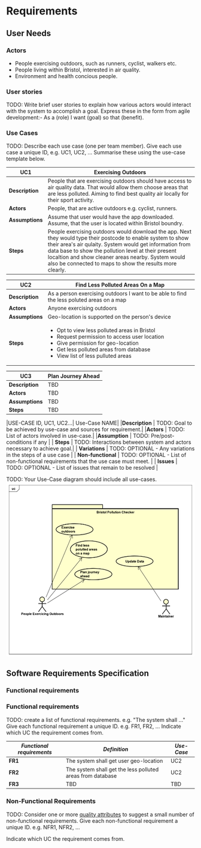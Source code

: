 # Requirements

## User Needs

### Actors
- People exercising outdoors, such as runners, cyclist, walkers etc. 
- People living within Bristol, interested in air quality.
- Environment and health concious people.

### User stories
TODO: Write brief user stories to explain how various actors would interact with the system to accomplish a goal.
    Express these in the form from agile development:- As a (role) I want (goal) so that (benefit). 

### Use Cases
TODO: Describe each use case (one per team member).
    Give each use case a unique ID, e.g. UC1, UC2, ...
    Summarise these using the use-case template below.

| UC1        | Exercising Outdoors | 
| -------------------------------------- | ------------------- |
| **Description** | People that are exercising outdoors should have access to air quality data. That would allow them choose areas that are less polluted. Aiming to find best quality air locally for their sport activity.|
| **Actors** | People, that are active outdoors e.g. cyclist, runners.|
| **Assumptions** | Assume that user would have the app downloaded. Assume, that the user is located within Bristol boundry.|
| **Steps** | People exercising outdoors would download the app. Next they would type their postcode to enable system to show their area's air qulaity. System would get information from data base to show the pollution level at their present localtion and show  cleaner areas nearby. System would also be connected to maps to show the results more clearly.|

| UC2        | Find Less Polluted Areas On a Map | 
| -------------------------------------- | ------------------- |
| **Description** | As a person exercising outdoors I want to be able to find the less poluted areas on a map |
| **Actors** | Anyone exercising outdoors |
| **Assumptions** | Geo-location is supported on the person's device |
| **Steps** | <ul><li>Opt to view less polluted areas in Bristol</li><li>Request permission to access user location</li><li>Give permission for geo-location</li><li>Get less polluted areas from database</li><li>View list of less pulluted areas</li></ul> |

| UC3        | Plan Journey Ahead | 
| -------------------------------------- | ------------------- |
| **Description** | TBD |
| **Actors** | TBD |
| **Assumptions** | TBD |
| **Steps** | TBD |

|USE-CASE ID, UC1, UC2...| Use-Case NAME|
|**Description** | TODO: Goal to be achieved by use-case and sources for requirement.|
|**Actors** | TODO: List of actors involved in use-case.|
|**Assumption** | TODO: Pre/post-conditions if any</td></tr> |
| **Steps** | TODO: Interactions between system and actors necessary to achieve goal.|
| **Variations** | TODO: OPTIONAL - Any variations in the steps of a use case |
| **Non-functional** | TODO: OPTIONAL - List of non-functional requirements that the use case must meet. |
| **Issues** | TODO: OPTIONAL - List of issues that remain to be resolved |

TODO: Your Use-Case diagram should include all use-cases.
![Insert your Use-Case-Diagram Here](images/image_usecase.png)

## Software Requirements Specification
### Functional requirements
### Functional requirements
TODO: create a list of functional requirements. 
    e.g. "The system shall ..."
    Give each functional requirement a unique ID. e.g. FR1, FR2, ...
    Indicate which UC the requirement comes from.
  
|  ***Functional requirements*** |   ***Definition*** |    ***Use-Case*** | 
| -------------------------------------- | ------------------- | ------------------- |
| **FR1** | The system shall get user geo-location | UC2 |
| **FR2** | The system shall get the less polluted areas from database | UC2 |
| **FR3** | TBD | TBD |

### Non-Functional Requirements
TODO: Consider one or more [quality attributes](https://en.wikipedia.org/wiki/ISO/IEC_9126) to suggest a small number of non-functional requirements.
Give each non-functional requirement a unique ID. e.g. NFR1, NFR2, ...

Indicate which UC the requirement comes from.
